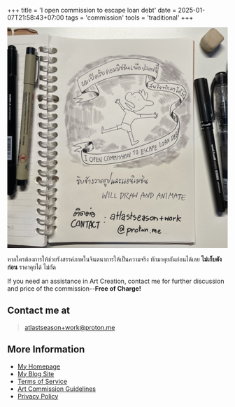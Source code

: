 +++
title = 'I open commission to escape loan debt'
date = 2025-01-07T21:58:43+07:00
tags = 'commission'
tools = 'traditional'
+++

![ผมเปิดรับคอมมิชชันเพื่อปลดหนี้ สนใจทักมาได้งับ I open commission to escape loan debt. รับจ้างวาดรูปและแอนิเมชัน Will draw and animate ติดต่อ Contact : atlastseason+work@proton.me](commission-thumbnail.jpeg "I open commission to escape loan debt")

หากใครต้องการให้ช่วยรังสรรค์ภาพในจินตนาการให้เป็นความจริง ทักมาคุยกันก่อนได้เลย **ไม่เก็บตังก่อน** ราคาคุยได้ ไม่กัด

If you need an assistance in Art Creation, contact me for further discussion and price of the commission--**Free of Charge!**

## Contact me at

> atlastseason+work@proton.me

## More Information
- [My Homepage](https://atlastseason.art)
- [My Blog Site](https://blog.atlastseason.art)
- [Terms of Service](https://www.atlastseason.art/html/terms-of-service.html)
- [Art Commission Guidelines](https://www.atlastseason.art/html/art-commission-guidelines.html)
- [Privacy Policy](https://www.atlastseason.art/html/privacy-policy.html)
